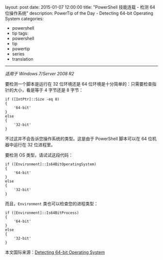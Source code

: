 ﻿layout: post
date: 2015-01-07 12:00:00
title: "PowerShell 技能连载 - 检测 64 位操作系统"
description: PowerTip of the Day - Detecting 64-bit Operating System
categories:
- powershell
- tip
tags:
- powershell
- tip
- powertip
- series
- translation
---
_适用于 Windows 7/Server 2008 R2_

要检测一个脚本是运行在 32 位环境还是 64 位环境是十分简单的：只需要检查指针的大小，看是等于 4 字节还是 8 字节：

    if ([IntPtr]::Size -eq 8)
    {
        '64-bit'
    }
    else
    {
        '32-bit'
    } 

不过这并不会告诉您操作系统的类型。这是由于 PowerShell 脚本可以在 64 位机器中运行在 32 位进程里。

要检测 OS 类型，请试试这段代码：

    if ([Environment]::Is64BitOperatingSystem)
    {
        '64-bit'
    }
    else
    {
        '32-bit'
    } 

而且，`Environment` 类也可以检查您的进程类型：

    if ([Environment]::Is64BitProcess)
    {
        '64-bit'
    }
    else
    {
        '32-bit'
    }

<!--more-->
本文国际来源：[Detecting 64-bit Operating System](http://community.idera.com/powershell/powertips/b/tips/posts/detecting-64-bit-operating-system)
